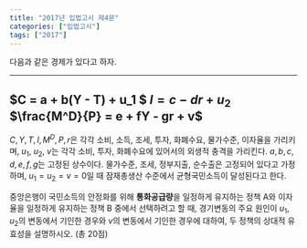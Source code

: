 ```yaml
---
title: "2017년 입법고시 제4문"
categories: ["입법고시"]
tags: ["2017"]
---
```


다음과 같은 경제가 있다고 하자.

---
$C = a + b(Y - T) + u_1 $
$I = c - d r + u_2$
$\frac{M^D}{P} = e + fY - gr + v$
---

$C, Y, T, I, M^D, P, r$은 각각 소비, 소득, 조세, 투자, 화폐수요, 물가수준, 이자율을 가리키며, $u_1$, $u_2$, $v$는 각각 소비, 투자, 화폐수요에 있어서의 외생적 충격을 가리킨다. $a, b, c, d, e, f, g$는 고정된 상수이다. 물가수준, 조세, 정부지출, 순수출은 고정되어 있다고 가정하며, $u_1 = u_2 = v = 0$일 때 잠재총생산 수준에서 균형국민소득이 달성된다고 한다.

중앙은행이 국민소득의 안정화를 위해 **통화공급량**을 일정하게 유지하는 정책 A와 이자율을 일정하게 유지하는 정책 B 중에서 선택하려고 할 때, 경기변동의 주요 원인이 $u_1$, $u_2$의 변동에서 기인한 경우와 $v$의 변동에서 기인한 경우에 대하여, 두 정책의 상대적 유효성을 설명하시오. (총 20점)
